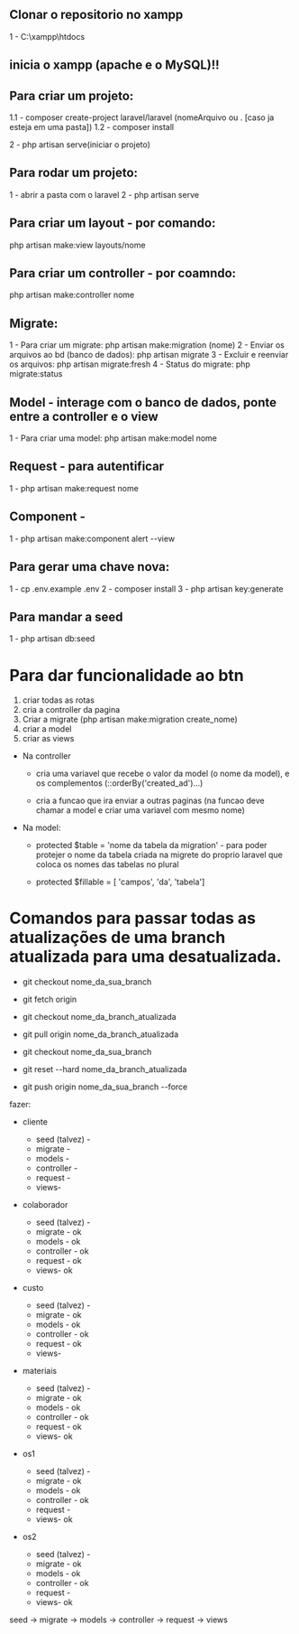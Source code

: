 ## Clonar o repositorio no xampp
  1 - C:\xampp\htdocs

## inicia o xampp (apache e o MySQL)!!

## Para criar um projeto:
  1.1 - composer create-project laravel/laravel (nomeArquivo ou . [caso ja esteja em uma pasta]) 
  1.2 - composer install

  2 -  php artisan serve(iniciar o projeto)

## Para rodar um projeto:
  1 - abrir a pasta com o laravel
  2 - php artisan serve

## Para criar um layout - por comando:
  php artisan make:view layouts/nome

## Para criar um controller - por coamndo:
  php artisan make:controller nome

## Migrate:
  1 - Para criar um migrate: php artisan make:migration (nome)
  2 - Enviar os arquivos ao bd (banco de dados): php artisan migrate
  3 - Excluir e reenviar os arquivos: php artisan migrate:fresh
  4 - Status do migrate: php migrate:status

## Model - interage com o banco de dados, ponte entre a controller e o view
  1 - Para criar uma model: php artisan make:model nome


## Request - para autentificar
  1 -  php artisan make:request nome

## Component -
  1 - php artisan make:component alert --view

## Para gerar uma chave nova:
 1 - cp .env.example .env
 2 - composer install
 3 - php artisan key:generate

## Para mandar a seed
  1 - php artisan db:seed
  
# Para dar funcionalidade ao btn

  1. criar todas as rotas
  2. cria a controller da pagina
  3. Criar a migrate (php artisan make:migration create_nome)
  4. criar a model
  5. criar as views

  * Na controller
    * cria uma variavel que recebe o valor da model (o nome da model), e os complementos (::orderBy('created_ad')...)

    * cria a funcao que ira enviar a outras paginas (na funcao deve chamar a model e criar uma variavel com mesmo nome)
  
  * Na model:
  
    * protected $table = 'nome da tabela da migration' - para poder protejer o nome da tabela criada na migrete do proprio laravel que coloca os nomes das tabelas no plural

    * protected $fillable = [ 'campos', 'da', 'tabela'] 


# Comandos para passar todas as atualizações de uma branch atualizada para uma desatualizada.

  * git checkout nome_da_sua_branch

  * git fetch origin

  * git checkout nome_da_branch_atualizada

  * git pull origin nome_da_branch_atualizada

  * git checkout nome_da_sua_branch

  * git reset --hard nome_da_branch_atualizada

  * git push origin nome_da_sua_branch --force
  


fazer:

* cliente
  * seed (talvez) - 
  * migrate - 
  * models - 
  * controller - 
  * request - 
  * views- 

* colaborador
  * seed (talvez) - 
  * migrate - ok
  * models - ok
  * controller - ok
  * request - ok
  * views- ok

* custo
  * seed (talvez) - 
  * migrate - ok
  * models - ok
  * controller - ok 
  * request - ok
  * views- 

* materiais
  * seed (talvez) - 
  * migrate - ok
  * models - ok
  * controller - ok
  * request - ok
  * views- ok

* os1
  * seed (talvez) - 
  * migrate - ok
  * models - ok
  * controller - ok 
  * request - 
  * views- ok

* os2
  * seed (talvez) - 
  * migrate - ok
  * models - ok
  * controller - ok
  * request - 
  * views- ok

seed -> migrate -> models -> controller -> request -> views
 